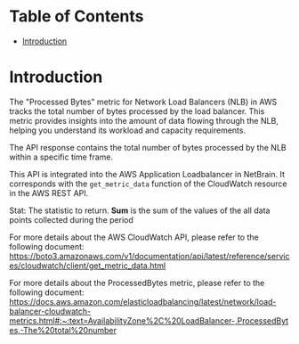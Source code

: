 # Table of Contents
- [Introduction](#introduction)


# Introduction <a name="introduction"></a>
The "Processed Bytes" metric for Network Load Balancers (NLB) in AWS tracks the total number of bytes processed by the load balancer. This metric provides insights into the amount of data flowing through the NLB, helping you understand its workload and capacity requirements.



The API response contains the total number of bytes processed by the NLB within a specific time frame.



This API is integrated into the AWS Application Loadbalancer in NetBrain. It corresponds with the `get_metric_data` function of the CloudWatch resource in the AWS REST API.



Stat: The statistic to return. <b>Sum</b> is the sum of the values of the all data points collected during the period



For more details about the AWS CloudWatch API, please refer to the following document: https://boto3.amazonaws.com/v1/documentation/api/latest/reference/services/cloudwatch/client/get_metric_data.html

For more details about the ProcessedBytes metric, please refer to the following document: https://docs.aws.amazon.com/elasticloadbalancing/latest/network/load-balancer-cloudwatch-metrics.html#:~:text=AvailabilityZone%2C%20LoadBalancer-,ProcessedBytes,-The%20total%20number

